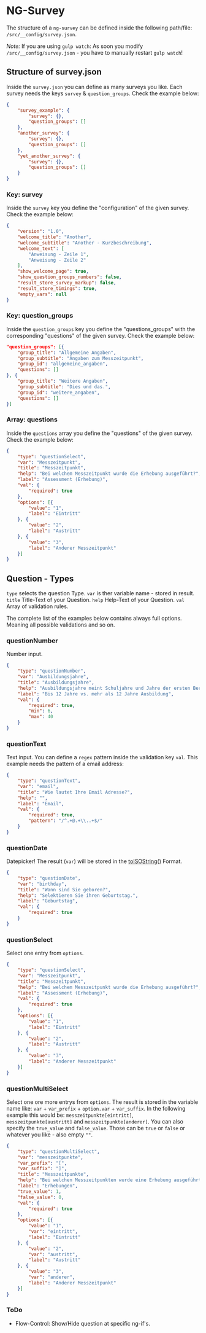 # NG-Survey

The structure of a `ng-survey` can be defined inside the following path/file: `/src/__config/survey.json`.

*Note:*  If you are using `gulp watch`:  As soon you modify `/src/__config/survey.json` - you have to manually restart `gulp watch`!

## Structure of survey.json

Inside the `survey.json` you can define as many surveys you like. Each survey needs the keys `survey` & `question_groups`.  Check the example below:

```JSON
{
    "survey_example": {
        "survey": {},
        "question_groups": []
    },
    "another_survey": {
        "survey": {},
        "question_groups": []
    },
    "yet_another_survey": {
        "survey": {},
        "question_groups": []
    }
}
```

### Key: survey

Inside the `survey` key you define the "configuration" of the given survey. Check the example below:

```JSON
{
    "version": "1.0",
    "welcome_title": "Another",
    "welcome_subtitle": "Another - Kurzbeschreibung",
    "welcome_text": [
        "Anweisung - Zeile 1",
        "Anweisung - Zeile 2"
    ],
    "show_welcome_page": true,
    "show_question_groups_numbers": false,
    "result_store_survey_markup": false,
    "result_store_timings": true,
    "empty_vars": null
}
```

### Key: question_groups

Inside the `question_groups` key you define the "questions_groups" with the corresponding "questions" of the given survey. Check the example below:

```JSON
"question_groups": [{
    "group_title": "Allgemeine Angaben",
    "group_subtitle": "Angaben zum Messzeitpunkt",
    "group_id": "allgemeine_angaben",
    "questions": []
}, {
    "group_title": "Weitere Angaben",
    "group_subtitle": "Dies und das.",
    "group_id": "weitere_angaben",
    "questions": []
}]
```

### Array: questions

Inside the `questions` array you define the "questions" of the given survey. Check the example below:

```JSON
{
    "type": "questionSelect",
    "var": "Messzeitpunkt",
    "title": "Messzeitpunkt",
    "help": "Bei welchem Messzeitpunkt wurde die Erhebung ausgeführt?",
    "label": "Assessment (Erhebung)",
    "val": {
        "required": true
    },
    "options": [{
        "value": "1",
        "label": "Eintritt"
    }, {
        "value": "2",
        "label": "Austritt"
    }, {
        "value": "3",
        "label": "Anderer Messzeitpunkt"
    }]
}
```

## Question - Types

`type` selects the question Type.
`var` is ther variable name - stored in result.
`title` Title-Text of your Question.
`help` Help-Text of your Question.
`val` Array of validation rules.

The complete list of the examples below contains always full options. Meaning all possible validations and so on.

### questionNumber

Number input.

```JSON
{
    "type": "questionNumber",
    "var": "Ausbildungsjahre",
    "title": "Ausbildungsjahre",
    "help": "Ausbildungsjahre meint Schuljahre und Jahre der ersten Berufsausbildung, z.B. 9 JaSchule + 3 Jahre Berufslehre gibt 12 Ausbildungsjahre, oder 12 Jahre Schule (z.B. Matur) Jahre Studium gibt 17 Ausbildungsjahre.",
    "label": "Bis 12 Jahre vs. mehr als 12 Jahre Ausbildung",
    "val": {
        "required": true,
        "min": 6,
        "max": 40
    }
}
```

### questionText

Text input. You can define a `regex` pattern inside the validation key `val`. This example needs the pattern of a email address:

```JSON
{
    "type": "questionText",
    "var": "email",
    "title": "Wie lautet Ihre Email Adresse?",
    "help": "",
    "label": "Email",
    "val": {
        "required": true,
        "pattern": "/^.+@.+\\..+$/"
    }
}
```

### questionDate

Datepicker! The result (`var`) will be stored in the [toISOString()](https://developer.mozilla.org/de/docs/Web/JavaScript/Reference/Global_Objects/Date/toISOString) Format.

```JSON
{
    "type": "questionDate",
    "var": "birthday",
    "title": "Wann sind Sie geboren?",
    "help": "Selektieren Sie ihren Geburtstag.",
    "label": "Geburtstag",
    "val": {
        "required": true
    }
}
```

### questionSelect

Select one entry from `options`.

```JSON
{
    "type": "questionSelect",
    "var": "Messzeitpunkt",
    "title": "Messzeitpunkt",
    "help": "Bei welchem Messzeitpunkt wurde die Erhebung ausgeführt?",
    "label": "Assessment (Erhebung)",
    "val": {
        "required": true
    },
    "options": [{
        "value": "1",
        "label": "Eintritt"
    }, {
        "value": "2",
        "label": "Austritt"
    }, {
        "value": "3",
        "label": "Anderer Messzeitpunkt"
    }]
}
```
### questionMultiSelect

Select one ore more entrys from `options`. The result is stored in the variable name like: `var` + `var_prefix` + `option.var` + `var_suffix`. In the following example this would be: `messzeitpunkte[eintritt]`, `messzeitpunkte[austritt]` and `messzeitpunkte[anderer]`. You can also specify the `true_value` and `false_value`. Those can be `true` or `false` or whatever you like - also empty `""`.

```JSON
{
    "type": "questionMultiSelect",
    "var": "messzeitpunkte",
    "var_prefix": "[",
    "var_suffix": "]",
    "title": "Messzeitpunkte",
    "help": "Bei welchen Messzeitpunkten wurde eine Erhebung ausgeführt?",
    "label": "Erhebungen",
    "true_value": 1,
    "false_value": 0,
    "val": {
        "required": true
    },
    "options": [{
        "value": "1",
        "var": "eintritt",
        "label": "Eintritt"
    }, {
        "value": "2",
        "var": "austritt",
        "label": "Austritt"
    }, {
        "value": "3",
        "var": "anderer",
        "label": "Anderer Messzeitpunkt"
    }]
}
```

### ToDo

- Flow-Control:  Show/Hide question at specific ng-if's.

